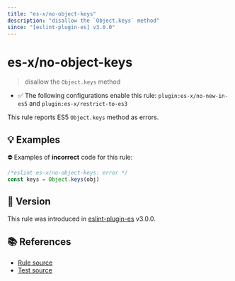 ```yaml
---
title: "es-x/no-object-keys"
description: "disallow the `Object.keys` method"
since: "[eslint-plugin-es] v3.0.0"
---
```


# es-x/no-object-keys
> disallow the `Object.keys` method

- ✅ The following configurations enable this rule: `plugin:es-x/no-new-in-es5` and `plugin:es-x/restrict-to-es3`

This rule reports ES5 `Object.keys` method as errors.

## 💡 Examples

⛔ Examples of **incorrect** code for this rule:

<eslint-playground type="bad">

```js
/*eslint es-x/no-object-keys: error */
const keys = Object.keys(obj)
```

</eslint-playground>

## 🚀 Version

This rule was introduced in [eslint-plugin-es] v3.0.0.

[eslint-plugin-es]: https://github.com/mysticatea/eslint-plugin-es

## 📚 References

- [Rule source](https://github.com/eslint-community/eslint-plugin-es-x/blob/master/lib/rules/no-object-keys.js)
- [Test source](https://github.com/eslint-community/eslint-plugin-es-x/blob/master/tests/lib/rules/no-object-keys.js)
